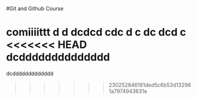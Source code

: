 #Git and Github Course

comiiiittt
d d dcdcd
cdc
d
c
dc
dcd
c
<<<<<<< HEAD
dcdddddddddddddd
=======
dcddddddddddddd
>>>>>>> 230252846161ded5c6b53d132961a7974943631e

